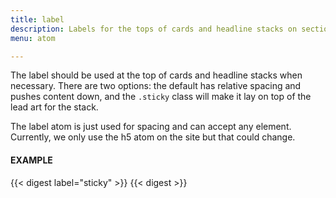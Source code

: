 ```yaml
---
title: label
description: Labels for the tops of cards and headline stacks on section pages.
menu: atom

---
```

The label should be used at the top of cards and headline stacks when necessary. There are two options: the default has relative spacing and pushes content down, and the `.sticky` class will make it lay on top of the lead art for the stack.

The label atom is just used for spacing and can accept any element. Currently, we only use the h5 atom on the site but that could change.

#### EXAMPLE
<div class="zone">
  {{< digest label="sticky" >}}
  {{< digest >}}
</div>
